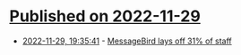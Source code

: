 # [Published on 2022-11-29](index.md)

* [2022-11-29, 19:35:41](https://news.ycombinator.com/item?id=33792140) - [MessageBird lays off 31% of staff](https://blog.messagebird.com/posts/ceo-robert-vis-email-to-messagebird-employees)
